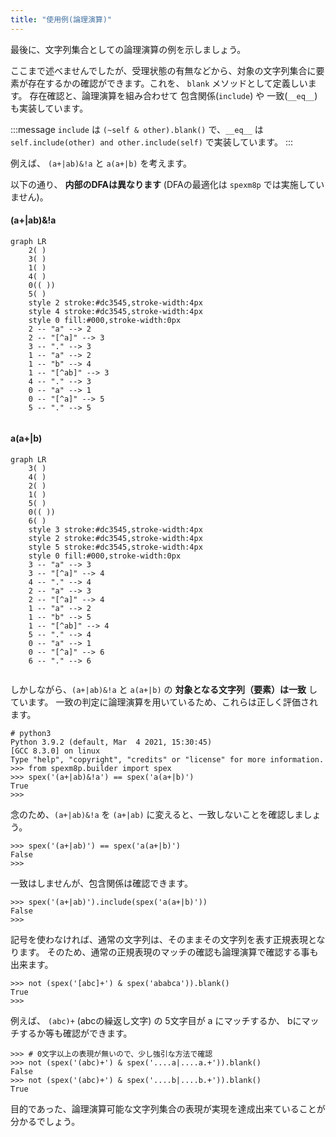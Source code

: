 ```yaml
---
title: "使用例(論理演算)"
---
```


最後に、文字列集合としての論理演算の例を示しましょう。

ここまで述べませんでしたが、受理状態の有無などから、対象の文字列集合に要素が存在するかの確認ができます。これを、 `blank` メソッドとして定義しいます。
存在確認と、論理演算を組み合わせて 包含関係(`include`) や 一致(`__eq__`)
 も実装しています。

:::message
`include` は `(~self & other).blank()` で、`__eq__` は `self.include(other) and other.include(self)` で実装しています。
:::

例えば、 `(a+|ab)&!a` と `a(a+|b)` を考えます。
 
以下の通り、 **内部のDFAは異なります** (DFAの最適化は `spexm8p` では実施していません)。

<!-- ```mermaid:(a+|ab)&!a:exec cd submodules/spex-m8p-py/;python3 -c "from spexm8p.builder import spex;print(spex('(a+|ab)&!a').mermaid())" -->

#### (a+|ab)&!a

```mermaid
graph LR
    2( )
    3( )
    1( )
    4( )
    0(( ))
    5( )
    style 2 stroke:#dc3545,stroke-width:4px
    style 4 stroke:#dc3545,stroke-width:4px
    style 0 fill:#000,stroke-width:0px
    2 -- "a" --> 2
    2 -- "[^a]" --> 3
    3 -- "." --> 3
    1 -- "a" --> 2
    1 -- "b" --> 4
    1 -- "[^ab]" --> 3
    4 -- "." --> 3
    0 -- "a" --> 1
    0 -- "[^a]" --> 5
    5 -- "." --> 5


```

#### a(a+|b)

<!-- ```mermaid:a(a+|b):exec cd submodules/spex-m8p-py/;python3 -c "from spexm8p.builder import spex;print(spex('a(a+|b)').mermaid())" -->

```mermaid
graph LR
    3( )
    4( )
    2( )
    1( )
    5( )
    0(( ))
    6( )
    style 3 stroke:#dc3545,stroke-width:4px
    style 2 stroke:#dc3545,stroke-width:4px
    style 5 stroke:#dc3545,stroke-width:4px
    style 0 fill:#000,stroke-width:0px
    3 -- "a" --> 3
    3 -- "[^a]" --> 4
    4 -- "." --> 4
    2 -- "a" --> 3
    2 -- "[^a]" --> 4
    1 -- "a" --> 2
    1 -- "b" --> 5
    1 -- "[^ab]" --> 4
    5 -- "." --> 4
    0 -- "a" --> 1
    0 -- "[^a]" --> 6
    6 -- "." --> 6


```

しかしながら、`(a+|ab)&!a` と `a(a+|b)` の **対象となる文字列（要素）は一致** しています。
一致の判定に論理演算を用いているため、これらは正しく評価されます。

```console
# python3
Python 3.9.2 (default, Mar  4 2021, 15:30:45)
[GCC 8.3.0] on linux
Type "help", "copyright", "credits" or "license" for more information.
>>> from spexm8p.builder import spex
>>> spex('(a+|ab)&!a') == spex('a(a+|b)')
True
>>>
```

念のため、`(a+|ab)&!a` を `(a+|ab)` に変えると、一致しないことを確認しましょう。

```console
>>> spex('(a+|ab)') == spex('a(a+|b)')
False
>>>
```

一致はしませんが、包含関係は確認できます。

```console
>>> spex('(a+|ab)').include(spex('a(a+|b)'))
False
>>>
```

記号を使わなければ、通常の文字列は、そのままその文字列を表す正規表現となります。
そのため、通常の正規表現のマッチの確認も論理演算で確認する事も出来ます。

```console
>>> not (spex('[abc]+') & spex('ababca')).blank()
True
>>>
```

例えば、 `(abc)+` (abcの繰返し文字)  の 5文字目が a にマッチするか、 bにマッチするか等も確認ができます。

```console
>>> # 0文字以上の表現が無いので、少し強引な方法で確認
>>> not (spex('(abc)+') & spex('....a|....a.+')).blank()
False
>>> not (spex('(abc)+') & spex('....b|....b.+')).blank()
True
```

目的であった、論理演算可能な文字列集合の表現が実現を達成出来ていることが分かるでしょう。
